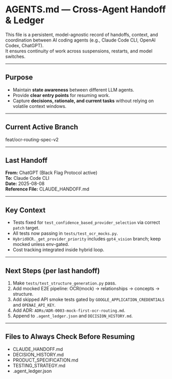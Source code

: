 # AGENTS.md — Cross-Agent Handoff & Ledger

This file is a persistent, model-agnostic record of handoffs, context, and coordination between AI coding agents (e.g., Claude Code CLI, OpenAI Codex, ChatGPT).  
It ensures continuity of work across suspensions, restarts, and model switches.

---

## Purpose
- Maintain **state awareness** between different LLM agents.
- Provide **clear entry points** for resuming work.
- Capture **decisions, rationale, and current tasks** without relying on volatile context windows.

---

## Current Active Branch
feat/ocr-routing-spec-v2

---

## Last Handoff
**From:** ChatGPT (Black Flag Protocol active)  
**To:** Claude Code CLI  
**Date:** 2025-08-08  
**Reference File:** CLAUDE_HANDOFF.md  

---

## Key Context
- Tests fixed for `test_confidence_based_provider_selection` via correct `patch` target.
- All tests now passing in `tests/test_ocr_mocks.py`.
- `HybridOCR._get_provider_priority` includes `gpt4_vision` branch; keep mocked unless env-gated.
- Cost tracking integrated inside hybrid loop.

---

## Next Steps (per last handoff)
1. Make `tests/test_structure_generation.py` pass.
2. Add mocked E2E pipeline: OCR(mock) → relationships → concepts → structure.
3. Add skipped API smoke tests gated by `GOOGLE_APPLICATION_CREDENTIALS` and `OPENAI_API_KEY`.
4. Add ADR: `ADRs/ADR-0003-mock-first-ocr-routing.md`.
5. Append to `.agent_ledger.json` and `DECISION_HISTORY.md`.

---

## Files to Always Check Before Resuming
- CLAUDE_HANDOFF.md  
- DECISION_HISTORY.md  
- PRODUCT_SPECIFICATION.md  
- TESTING_STRATEGY.md  
- .agent_ledger.json


